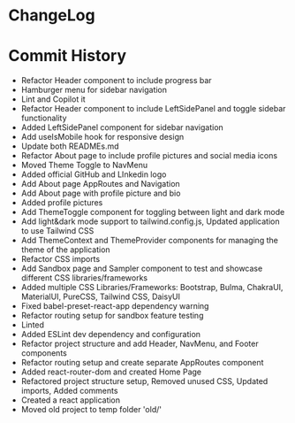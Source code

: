 # ChangeLog

# Commit History

- Refactor Header component to include progress bar
- Hamburger menu for sidebar navigation
- Lint and Copilot it
- Refactor Header component to include LeftSidePanel and toggle sidebar functionality
- Added LeftSidePanel component for sidebar navigation
- Add useIsMobile hook for responsive design
- Update both READMEs.md
- Refactor About page to include profile pictures and social media icons
- Moved Theme Toggle to NavMenu
- Added official GitHub and LInkedin logo
- Add About page AppRoutes and Navigation
- Add About page with profile picture and bio
- Added profile pictures
- Add ThemeToggle component for toggling between light and dark mode
- Add light&dark mode support to tailwind.config.js, Updated application to use Tailwind CSS
- Add ThemeContext and ThemeProvider components for managing the theme of the application
- Refactor CSS imports
- Add Sandbox page and Sampler component to test and showcase different CSS libraries/frameworks
- Added multiple CSS Libraries/Frameworks: Bootstrap, Bulma, ChakraUI, MaterialUI, PureCSS, Tailwind CSS, DaisyUI
- Fixed babel-preset-react-app dependency warning
- Refactor routing setup for sandbox feature testing
- Linted
- Added ESLint dev dependency and configuration
- Refactor project structure and add Header, NavMenu, and Footer components
- Refactor routing setup and create separate AppRoutes component
- Added react-router-dom and created Home Page
- Refactored project structure setup, Removed unused CSS, Updated imports, Added comments
- Created a react application
- Moved old project to temp folder 'old/'
